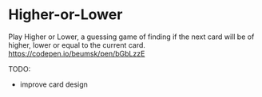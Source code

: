 # Higher-or-Lower
Play Higher or Lower, a guessing game of finding if the next card will be of higher, lower or equal to the current card.
https://codepen.io/beumsk/pen/bGbLzzE

TODO:
* improve card design
